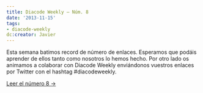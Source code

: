 ```yaml
---
title: Diacode Weekly – Núm. 8
date: '2013-11-15'
tags:
- diacode-weekly
dc:creator: Javier
---
```


Esta semana batimos record de número de enlaces. Esperamos que podáis aprender de ellos tanto como nosotros lo hemos hecho. Por otro lado os animamos a colaborar con Diacode Weekly enviándonos vuestros enlaces por Twitter con el hashtag #diacodeweekly.


[Leer el número 8 →](http://blog.diacode.com/diacode-weekly-8)
